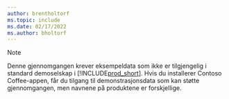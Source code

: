 ```yaml
---
author: brentholtorf
ms.topic: include
ms.date: 02/17/2022
ms.author: bholtorf
---
```

> [!NOTE]
> Denne gjennomgangen krever eksempeldata som ikke er tilgjengelig i standard demoselskap i [!INCLUDE[prod_short](prod_short.md)]. Hvis du installerer Contoso Coffee-appen, får du tilgang til demonstrasjonsdata som kan støtte gjennomgangen, men navnene på produktene er forskjellige.<!--For more information, see [To create a company with complete sample data in a sandbox](../admin-sandbox-environments.md#to-create-a-company-with-complete-sample-data-in-a-sandbox).  
 -->
